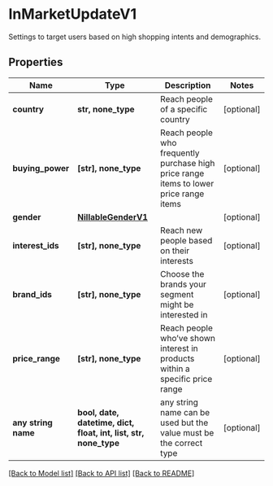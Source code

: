 # InMarketUpdateV1

Settings to target users based on high shopping intents and demographics.

## Properties
Name | Type | Description | Notes
------------ | ------------- | ------------- | -------------
**country** | **str, none_type** | Reach people of a specific country | [optional] 
**buying_power** | **[str], none_type** | Reach people who frequently purchase high price range items to lower price range items | [optional] 
**gender** | [**NillableGenderV1**](NillableGenderV1.md) |  | [optional] 
**interest_ids** | **[str], none_type** | Reach new people based on their interests | [optional] 
**brand_ids** | **[str], none_type** | Choose the brands your segment might be interested in | [optional] 
**price_range** | **[str], none_type** | Reach people who’ve shown interest in products within a specific price range | [optional] 
**any string name** | **bool, date, datetime, dict, float, int, list, str, none_type** | any string name can be used but the value must be the correct type | [optional]

[[Back to Model list]](../README.md#documentation-for-models) [[Back to API list]](../README.md#documentation-for-api-endpoints) [[Back to README]](../README.md)


